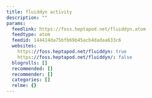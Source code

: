 ```yaml
---
title: fluiddyn activity
description: ""
params:
  feedlink: https://foss.heptapod.net/fluiddyn.atom
  feedtype: atom
  feedid: 144414da75bfb69b45acb4dadaa633c6
  websites:
    https://foss.heptapod.net/fluiddyn: true
    https://foss.heptapod.net/fluiddyn/: false
  blogrolls: []
  recommended: []
  recommender: []
  categories: []
  relme: {}
---
```

